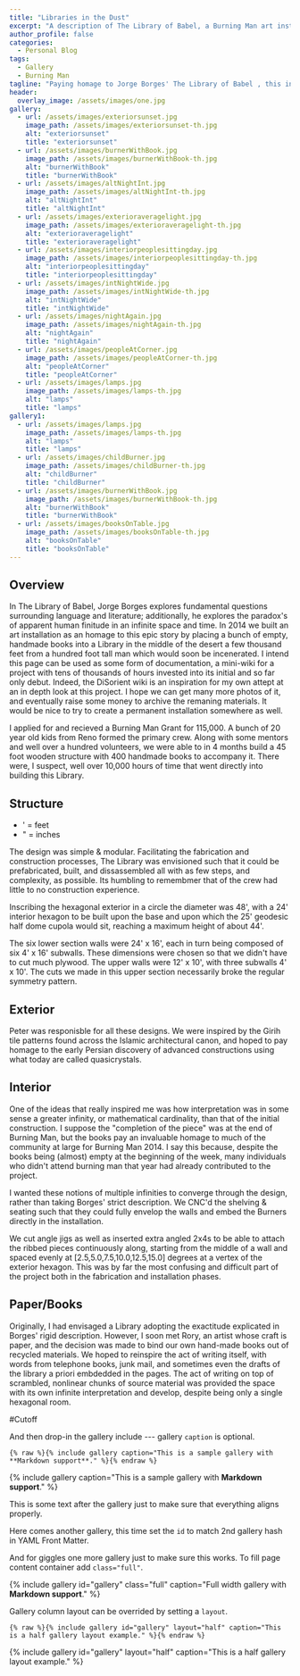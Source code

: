 ```yaml
---
title: "Libraries in the Dust"
excerpt: "A description of The Library of Babel, a Burning Man art installation in 2014"
author_profile: false
categories:
  - Personal Blog
tags:
  - Gallery
  - Burning Man
tagline: "Paying homage to Jorge Borges' The Library of Babel , this installation explores the infinite creativity of humanity and our language"
header:
  overlay_image: /assets/images/one.jpg
gallery:
  - url: /assets/images/exteriorsunset.jpg
    image_path: /assets/images/exteriorsunset-th.jpg
    alt: "exteriorsunset"
    title: "exteriorsunset"
  - url: /assets/images/burnerWithBook.jpg
    image_path: /assets/images/burnerWithBook-th.jpg
    alt: "burnerWithBook"
    title: "burnerWithBook"
  - url: /assets/images/altNightInt.jpg
    image_path: /assets/images/altNightInt-th.jpg
    alt: "altNightInt"
    title: "altNightInt"
  - url: /assets/images/exterioraveragelight.jpg
    image_path: /assets/images/exterioraveragelight-th.jpg
    alt: "exterioraveragelight"
    title: "exterioraveragelight"
  - url: /assets/images/interiorpeoplesittingday.jpg
    image_path: /assets/images/interiorpeoplesittingday-th.jpg
    alt: "interiorpeoplesittingday"
    title: "interiorpeoplesittingday"
  - url: /assets/images/intNightWide.jpg
    image_path: /assets/images/intNightWide-th.jpg
    alt: "intNightWide"
    title: "intNightWide"
  - url: /assets/images/nightAgain.jpg
    image_path: /assets/images/nightAgain-th.jpg
    alt: "nightAgain"
    title: "nightAgain"
  - url: /assets/images/peopleAtCorner.jpg
    image_path: /assets/images/peopleAtCorner-th.jpg
    alt: "peopleAtCorner"
    title: "peopleAtCorner"
  - url: /assets/images/lamps.jpg
    image_path: /assets/images/lamps-th.jpg
    alt: "lamps"
    title: "lamps"
gallery1:
  - url: /assets/images/lamps.jpg
    image_path: /assets/images/lamps-th.jpg
    alt: "lamps"
    title: "lamps"
  - url: /assets/images/childBurner.jpg
    image_path: /assets/images/childBurner-th.jpg
    alt: "childBurner"
    title: "childBurner"
  - url: /assets/images/burnerWithBook.jpg
    image_path: /assets/images/burnerWithBook-th.jpg
    alt: "burnerWithBook"
    title: "burnerWithBook"
  - url: /assets/images/booksOnTable.jpg
    image_path: /assets/images/booksOnTable-th.jpg
    alt: "booksOnTable"
    title: "booksOnTable"
---
```


##  Overview

  In The Library of Babel, Jorge Borges explores fundamental questions surrounding language and literature; additionally, he explores the paradox's of apparent human finitude in an infinite space and time.  In 2014 we built an art installation as an homage to this epic story by placing a bunch of empty, handmade books into a Library in the middle of the desert a few thousand feet from a hundred foot tall man which would soon be incenerated.  I intend this page can be used as some form of documentation, a mini-wiki for a project with tens of thousands of hours invested into its initial and so far only debut.  Indeed, the DiSorient wiki is an inspiration for my own attept at an in depth look at this project.  I hope we can get many more photos of it, and eventually raise some money to archive the remaning materials.  It would be nice to try to create a permanent installation somewhere as well.

  I applied for and recieved a Burning Man Grant for 115,000. A bunch of 20 year old kids from Reno formed the primary crew.  Along with some mentors and well over a hundred volunteers, we were able to in 4 months build a 45 foot wooden structure with 400 handmade books to accompany it.  There were, I suspect, well over 10,000 hours of time that went directly into building this Library.

##  Structure

* ' = feet
* " = inches

The design was simple & modular.  Facilitating the fabrication and construction processes, The Library was envisioned such that it could be prefabricated, built, and dissassembled all with as few steps, and complexity, as possible.  Its humbling to remembmer that of the crew had little to no construction experience.

Inscribing the hexagonal exterior in a circle the diameter was 48', with a 24' interior hexagon to be built upon the base and upon which the 25' geodesic half dome cupola would sit, reaching a maximum height of about 44'.


The six lower section walls were 24' x 16', each in turn being composed of six 4' x 16' subwalls.  These dimensions were chosen so that we didn't have to cut much plywood.  The upper walls were 12' x 10', with three subwalls 4' x 10'.  The cuts we made in this upper section necessarily broke the regular symmetry pattern.

## Exterior

Peter was responisble for all these designs.  We were inspired by the Girih tile patterns found across the Islamic architectural canon, and hoped to pay homage to the early Persian discovery of advanced constructions using what today are called quasicrystals.

## Interior


One of the ideas that really inspired me was how interpretation was in some sense a greater infinity, or mathematical cardinality, than that of the initial construction.  I suppose the "completion of the piece" was at the end of Burning Man, but the books pay an invaluable homage to much of the community at large for Burning Man 2014.  I say this because, despite the books being (almost) empty at the beginning of the week, many individuals who didn't attend burning man that year had already contributed to the project.

I wanted these notions of multiple infinities to converge through the design, rather than taking Borges' strict description.  We CNC'd the shelving & seating such that they could fully envelop the walls and embed the Burners directly in the installation.

We cut angle jigs as well as inserted extra angled 2x4s to be able to attach the ribbed pieces continuously along, starting from the middle of a wall and spaced evenly at
[2.5,5.0,7.5,10.0,12.5,15.0] degrees at a vertex of the exterior hexagon.  This was by far the most confusing and difficult part of the project both in the fabrication and installation phases.

## Paper/Books

  Originally, I had envisaged a Library adopting the exactitude explicated in Borges' rigid description.  However, I soon met Rory, an artist whose craft is paper, and the decision was made to bind our own hand-made books out of recycled materials.  We hoped to reinspire the act of writing itself, with words from telephone books, junk mail, and sometimes even the drafts of the library a priori embdedded in the pages.  The act of writing on top of scrambled, nonlinear chunks of source material was provided the space with its own infinite interpretation and develop, despite being only a single hexagonal room.

#Cutoff

And then drop-in the gallery include --- gallery `caption` is optional.

```liquid
{% raw %}{% include gallery caption="This is a sample gallery with **Markdown support**." %}{% endraw %}
```

{% include gallery caption="This is a sample gallery with **Markdown support**." %}

This is some text after the gallery just to make sure that everything aligns properly.

Here comes another gallery, this time set the `id` to match 2nd gallery hash in YAML Front Matter.

And for giggles one more gallery just to make sure this works. To fill page content container add `class="full"`.


{% include gallery id="gallery" class="full" caption="Full width gallery with **Markdown support**." %}

Gallery column layout can be overrided by setting a `layout`.

```liquid
{% raw %}{% include gallery id="gallery" layout="half" caption="This is a half gallery layout example." %}{% endraw %}
```

{% include gallery id="gallery" layout="half" caption="This is a half gallery layout example." %}
